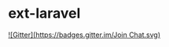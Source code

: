 # ext-laravel
[![Gitter](https://badges.gitter.im/Join Chat.svg)](https://gitter.im/romach3/ext-laravel?utm_source=badge&utm_medium=badge&utm_campaign=pr-badge&utm_content=badge)
